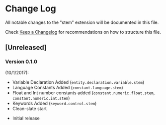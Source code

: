 # Change Log

All notable changes to the "stem" extension will be documented in this file.

Check [Keep a Changelog](http://keepachangelog.com/) for recommendations on how to structure this file.

## [Unreleased]

### Version 0.1.0

\(10/1/2017\)\:
* Variable Declaration Added (```entity.declaration.variable.stem```)
* Language Constants Added (```constant.language.stem```)
* Float and Int number constants added (```constant.numeric.float.stem```, ```constant.numeric.int.stem```)
* Keywords Added (```keyword.control.stem```)
* Clean-slate start

- Initial release